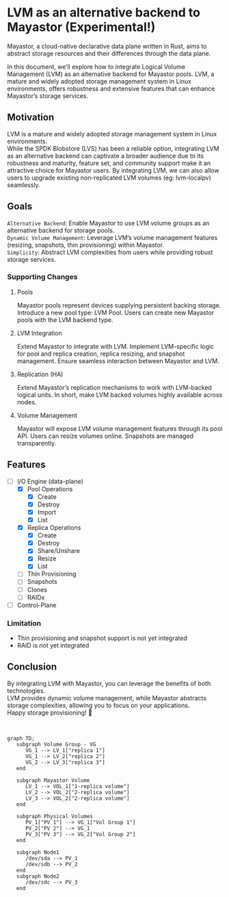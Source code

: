 # LVM as an alternative backend to Mayastor (Experimental!)

Mayastor, a cloud-native declarative data plane written in Rust, aims to abstract storage resources
and their differences through the data plane.

In this document, we’ll explore how to integrate Logical Volume Management (LVM) as an alternative
backend for Mayastor pools.
LVM, a mature and widely adopted storage management system in Linux environments, offers robustness
and extensive features that can enhance Mayastor’s storage services.

## Motivation

LVM is a mature and widely adopted storage management system in Linux environments.\
While the SPDK Blobstore (LVS) has been a reliable option, integrating LVM as an alternative backend
can captivate a broader audience due to its robustness and maturity, feature set,
and community support make it an attractive choice for Mayastor users.
By integrating LVM, we can also allow users to upgrade existing non-replicated LVM volumes
(eg: lvm-localpv) seamlessly.

## Goals

`Alternative Backend`: Enable Mayastor to use LVM volume groups as an alternative backend for storage
pools.\
`Dynamic Volume Management`: Leverage LVM’s volume management features (resizing, snapshots,
thin provisioning) within Mayastor.\
`Simplicity`: Abstract LVM complexities from users while providing robust storage services.

### Supporting Changes

1. Pools

   Mayastor pools represent devices supplying persistent backing storage.
   Introduce a new pool type: LVM Pool.
   Users can create new Mayastor pools with the LVM backend type.

2. LVM Integration

   Extend Mayastor to integrate with LVM.
   Implement LVM-specific logic for pool and replica creation, replica resizing, and snapshot management.
   Ensure seamless interaction between Mayastor and LVM.

3. Replication (HA)

   Extend Mayastor’s replication mechanisms to work with LVM-backed logical units.
   In short, make LVM backed volumes highly available across nodes.

4. Volume Management

   Mayastor will expose LVM volume management features through its pool API.
   Users can resize volumes online.
   Snapshots are managed transparently.

## Features

- [ ] I/O Engine (data-plane)
  - [x] Pool Operations
    - [x] Create
    - [x] Destroy
    - [x] Import
    - [x] List
  - [x] Replica Operations
    - [x] Create
    - [x] Destroy
    - [x] Share/Unshare
    - [x] Resize
    - [x] List
  - [ ] Thin Provisioning
  - [ ] Snapshots
  - [ ] Clones
  - [ ] RAIDx
- [ ] Control-Plane

### Limitation

- Thin provisioning and snapshot support is not yet integrated
- RAID is not yet integrated

## Conclusion

By integrating LVM with Mayastor, you can leverage the benefits of both technologies.\
LVM provides dynamic volume management, while Mayastor abstracts storage complexities, allowing you to focus on your applications.\
Happy storage provisioning! 🚀

<BR>

```mermaid
graph TD;
   subgraph Volume Group - VG
      VG_1 --> LV_1["replica 1"]
      VG_1 --> LV_2["replica 2"]
      VG_2 --> LV_3["replica 3"]
   end

   subgraph Mayastor Volume
      LV_1 --> VOL_1["1-replica volume"]
      LV_2 --> VOL_2["2-replica volume"]
      LV_3 --> VOL_2["2-replica volume"]
   end

   subgraph Physical Volumes
      PV_1["PV 1"] --> VG_1["Vol Group 1"]
      PV_2["PV 2"] --> VG_1
      PV_3["PV 3"] --> VG_2["Vol Group 2"]
   end

   subgraph Node1
      /dev/sda --> PV_1
      /dev/sdb --> PV_2
   end
   subgraph Node2
      /dev/sdc --> PV_3
   end
```
